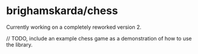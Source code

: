 # brighamskarda/chess

Currently working on a completely reworked version 2.

// TODO, include an example chess game as a demonstration of how to use the library.
